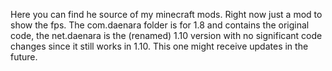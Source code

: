 Here you can find he source of my minecraft mods. Right now just a mod to show the fps. The com.daenara folder is for 1.8 and contains the original code, the net.daenara is the (renamed) 1.10 version with no significant code changes since it still works in 1.10. This one might receive updates in the future.
